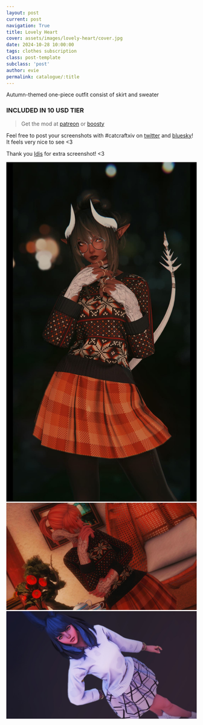 ```yaml
---
layout: post
current: post
navigation: True
title: Lovely Heart
cover: assets/images/lovely-heart/cover.jpg
date: 2024-10-28 10:00:00
tags: clothes subscription
class: post-template
subclass: 'post'
author: evie
permalink: catalogue/:title
---
```


Autumn-themed one-piece outfit consist of skirt and sweater

### INCLUDED IN 10 USD TIER

> Get the mod at [patreon](https://www.patreon.com/posts/lovely-heart-sub-114829555?utm_medium=clipboard_copy&utm_source=copyLink&utm_campaign=postshare_creator&utm_content=join_link) or [boosty](https://boosty.to/miaumori/posts/fd5d5626-06d0-4d33-b67b-35e808a99c78?share=success_publish_link)

Feel free to post your screenshots with #catcraftxiv on [twitter](https://x.com/hashtag/catcraftxiv?src=hashtag_click) and [bluesky](https://bsky.app/hashtag/catcraftxiv)! It feels very nice to see <3

Thank you [Idis](https://x.com/idisxiv) for extra screenshot! <3

<img src="/assets/images/lovely-heart/ffxiv_dx11_2024-10-27_15-30-53.jpg" title="image by Idis"/>
<img src="/assets/images/lovely-heart/ffxiv_dx11 2024-10-28 00-16-02 Maya Adorable Gameplay.jpg"/>
<img src="/assets/images/lovely-heart/cover.jpg"/>